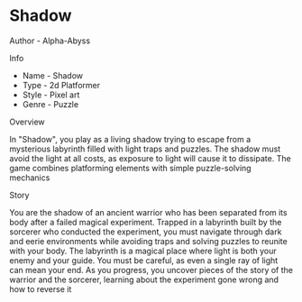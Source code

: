 # Shadow
Author - Alpha-Abyss

<bold>Info</bold>
<ul>
<li>Name - Shadow</li>
<li>Type - 2d Platformer</li>
<li>Style - Pixel art</li>
<li>Genre - Puzzle</li>
</ul>

<bold>Overview</bold>
<P>In "Shadow", you play as a living shadow trying to escape from a mysterious labyrinth filled with light traps and puzzles. The shadow must avoid the light at all costs, as exposure to light will cause it to dissipate. The game combines platforming elements with simple puzzle-solving mechanics</P>

<bold>Story</bold>
<p>You are the shadow of an ancient warrior who has been separated from its body after a failed magical experiment. Trapped in a labyrinth built by the sorcerer who conducted the experiment, you must navigate through dark and eerie environments while avoiding traps and solving puzzles to reunite with your body. The labyrinth is a magical place where light is both your enemy and your guide. You must be careful, as even a single ray of light can mean your end. As you progress, you uncover pieces of the story of the warrior and the sorcerer, learning about the experiment gone wrong and how to reverse it</p>
